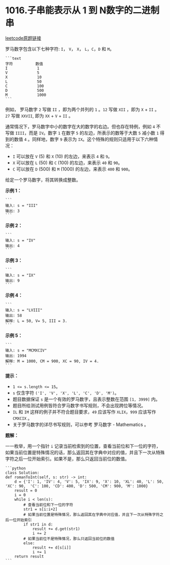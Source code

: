 # 1016.子串能表示从 1 到 N数字的二进制串

[leetcode原题链接](https://leetcode.cn/problems/roman-to-integer/)

罗马数字包含以下七种字符: `I`， `V`， `X`， `L`，`C`，`D` 和 `M`。

    ```text
    字符          数值
    I             1
    V             5
    X             10
    L             50
    C             100
    D             500
    M             1000
    ```

例如， 罗马数字 `2` 写做 `II` ，即为两个并列的 `1` 。`12` 写做 `XII` ，即为 `X` + `II` 。 `27` 写做 `XXVII`, 即为 `XX` + `V` + `II` 。

通常情况下，罗马数字中小的数字在大的数字的右边。但也存在特例，例如 `4` 不写做 `IIII`，而是 `IV`。数字 `1` 在数字 `5` 的左边，所表示的数等于大数 `5` 减小数 `1` 得到的数值 `4` 。同样地，数字 `9` 表示为 `IX`。这个特殊的规则只适用于以下六种情况：

- `I` 可以放在 `V` (5) 和 `X` (10) 的左边，来表示 `4` 和 `9`。
- `X` 可以放在 `L` (50) 和 `C` (100) 的左边，来表示 `40` 和 `90`。
- `C` 可以放在 `D` (500) 和 `M` (1000) 的左边，来表示 `400` 和 `900`。

给定一个罗马数字，将其转换成整数。

**示例 1：**

    ```
    输入: s = "III"
    输出: 3
    ```

**示例 2：**

    ```
    输入: s = "IV"
    输出: 4
    ```

**示例 3：**

    ```
    输入: s = "IX"
    输出: 9
    ```

**示例 4：**

    ```
    输入: s = "LVIII"
    输出: 58
    解释: L = 50, V= 5, III = 3.
    ```

**示例 5：**

    ```
    输入: s = "MCMXCIV"
    输出: 1994
    解释: M = 1000, CM = 900, XC = 90, IV = 4.
    ```

**提示：**

- `1 <= s.length <= 15`。
- `s` 仅含字符 `('I', 'V', 'X', 'L', 'C', 'D', 'M')`。
- 题目数据保证 `s` 是一个有效的罗马数字，且表示整数在范围 `[1, 3999]` 内。
- 题目所给测试用例皆符合罗马数字书写规则，不会出现跨位等情况。
- `IL` 和 `IM` 这样的例子并不符合题目要求，`49` 应该写作 `XLIX`，`999` 应该写作 `CMXCIX` 。
- 关于罗马数字的详尽书写规则，可以参考 罗马数字 - Mathematics 。

**题解：**

一一枚举，用一个指针 `i` 记录当前检索到的位置，查看当前位和下一位的字符，如果当前位置是特殊情况的话，那么返回其在字典中对应的值，并且下一次从特殊字符之后一位开始索引。如果不是，那么只返回当前位的数值。

    ```python
    class Solution:
    def romanToInt(self, s: str) -> int:
        d = {'I': 1, 'IV': 4, 'V': 5, 'IX': 9, 'X': 10, 'XL': 40, 'L': 50, 'XC': 90,  'C': 100, 'CD': 400, 'D': 500, 'CM': 900, 'M': 1000}
        result = 0
        i = 0
        while i < len(s):
            # 查看当前位和下一位的字符
            str1 = s[i:i+2]  
            # 如果当前位置是特殊情况，那么返回其在字典中对应值，并且下一次从特殊字符之后一位开始索引
            if str1 in d: 
                result += d.get(str1) 
                i += 2
            # 如果当前位不是特殊情况，那么只返回当前位的数值
            else:
                result += d[s[i]] 
                i += 1
        return result
    ```
